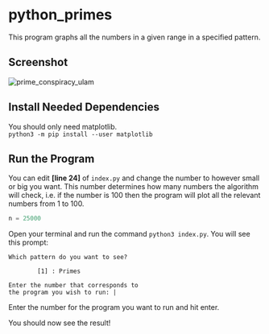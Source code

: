 # python_primes

This program graphs all the numbers in a given range in a specified pattern.

## Screenshot

![prime_conspiracy_ulam](https://github.com/cmcrow2/number_patterns/assets/22524985/ebfe3764-fe13-4804-a6db-a9a00b4cea4c)



## Install Needed Dependencies

You should only need matplotlib.<br>
`python3 -m pip install --user matplotlib`<br>

## Run the Program

You can edit <strong>[line 24]</strong> of `index.py` and change the number to however small or big you want. This number determines how many numbers the algorithm will check, i.e. if the number is 100 then the program will plot all the relevant numbers from 1 to 100.

```python
n = 25000
```

Open your terminal and run the command `python3 index.py`.
You will see this prompt:

```plaintext
Which pattern do you want to see?

        [1] : Primes

Enter the number that corresponds to
the program you wish to run: |
```

Enter the number for the program you want to run and hit enter.

You should now see the result!
